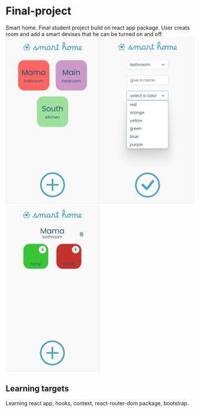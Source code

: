 # Final-project
Smart home.
Final student project build on react app package.
User creats room and add a smart devises that he can be turned on and off.
<br/>
<img src="/myapp/src/components/img/preview1.png" alt= “Preview” width="250px">
<img src="/myapp/src/components/img/preview3.png" alt= “Preview” width="250px">
<img src="/myapp/src/components/img/preview2.png" alt= “Preview” width="250px">

## Learning targets
Learning react app, 
hooks, 
context, 
react-router-dom package, 
bootstrap.
